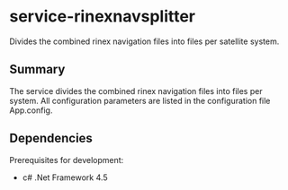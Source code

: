 # service-rinexnavsplitter

Divides the combined rinex navigation files into files per satellite system.

## Summary

The service divides the combined rinex navigation files into files per system.
All configuration parameters are listed in the configuration file App.config.

## Dependencies

Prerequisites for development:
  * c# .Net Framework 4.5
